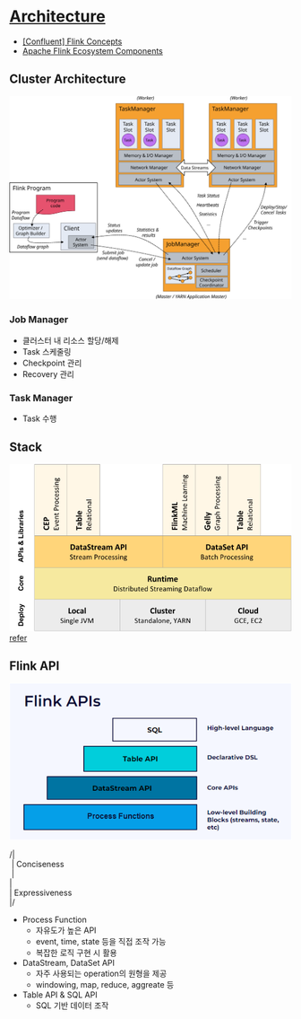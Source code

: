 
# [Architecture](https://nightlies.apache.org/flink/flink-docs-master/docs/concepts/flink-architecture/)

- [[Confluent] Flink Concepts](https://docs.confluent.io/platform/current/flink/concepts/architecture.html)
- [Apache Flink Ecosystem Components](https://data-flair.training/blogs/apache-flink-ecosystem-components/)

## Cluster Architecture

![Flink cluster Architecture](./img/cluster_architecture.svg)

### Job Manager

- 클러스터 내 리소스 할당/해제
- Task 스케줄링
- Checkpoint 관리
- Recovery 관리

### Task Manager

- Task 수행 

## Stack

![Flink Stack](./img/flink-stack.png)
[refer](https://nightlies.apache.org/flink/flink-docs-release-1.0/)


## Flink API

![Flink APIs](./img/flink-APIs.png)

/|  
&nbsp;| Conciseness  
&nbsp;|   
|  
|  Expressiveness  
|/  

- Process Function
  - 자유도가 높은 API
  - event, time, state 등을 직접 조작 가능
  - 복잡한 로직 구현 시 활용
- DataStream, DataSet API
  - 자주 사용되는 operation의 원형을 제공
  - windowing, map, reduce, aggreate 등
- Table API & SQL API
  - SQL 기반 데이터 조작
